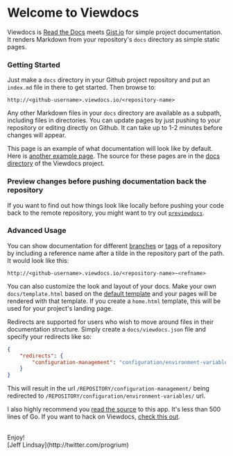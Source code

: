 # Welcome to Viewdocs

Viewdocs is [Read the Docs](https://readthedocs.org/) meets [Gist.io](http://gist.io/) for simple project documentation. It renders Markdown from your repository's `docs` directory as simple static pages.

### Getting Started

Just make a `docs` directory in your Github project repository and put an `index.md` file in there to get started. Then browse to:

	http://<github-username>.viewdocs.io/<repository-name>

Any other Markdown files in your `docs` directory are available as a subpath, including files in directories. You can update pages by just pushing to your repository or editing directly on Github. It can take up to 1-2 minutes before changes will appear.

This page is an example of what documentation will look like by default. Here is [another example page](/viewdocs/example). The source for these pages are in the [docs directory](https://github.com/progrium/viewdocs/tree/master/docs) of the Viewdocs project.

### Preview changes before pushing documentation back the repository

If you want to find out how things look like locally before pushing your code back to the remote repository, you might want to try out [`previewdocs`](http://fgrehm.viewdocs.io/previewdocs).

### Advanced Usage

You can show documentation for different [branches](http://inconshreveable.viewdocs.io/ngrok~master/DEVELOPMENT) or [tags](http://discourse.viewdocs.io/discourse~v0.9.6/INSTALL-ubuntu) of a repository by including a reference name after a tilde in the repository part of the path. It would look like this:

	http://<github-username>.viewdocs.io/<repository-name>~<refname>

You can also customize the look and layout of your docs. Make your own `docs/template.html` based on the [default template](https://github.com/progrium/viewdocs/blob/master/docs/template.html) and your pages will be rendered with that template. If you create a `home.html` template, this will be used for your project's landing page.

Redirects are supported for users who wish to move around files in their documentation structure. Simply create a `docs/viewdocs.json` file and specify your redirects like so:

```json
{
    "redirects": {
        "configuration-management": "configuration/environment-variables/"
    }
}
```

This will result in the url `/REPOSITORY/configuration-management/` being redirected to `/REPOSITORY/configuration/environment-variables/` url.

I also highly recommend you [read the source](https://github.com/progrium/viewdocs/blob/master/viewdocs.go) to this app. It's less than 500 lines of Go. If you want to hack on Viewdocs, [check this out](/viewdocs/development).

<br />
Enjoy!<br />
[Jeff Lindsay](http://twitter.com/progrium)
